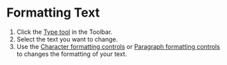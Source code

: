 # Formatting Text

1. Click the [Type tool](../working-with-tools/drawing-and-type-tools.md) in the Toolbar.
2. Select the text you want to change.
3. Use the [Character formatting controls](character-formatting-controls.md) or [Paragraph formatting controls](paragraph-formatting-controls.md) to changes the formatting of your text.
